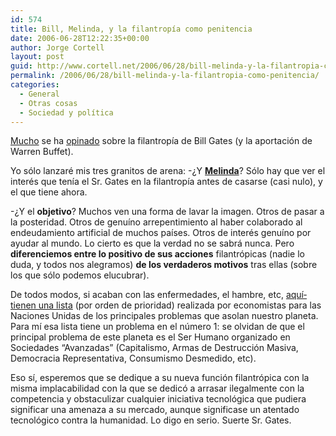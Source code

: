 ```yaml
---
id: 574
title: Bill, Melinda, y la filantropí­a como penitencia
date: 2006-06-28T12:22:35+00:00
author: Jorge Cortell
layout: post
guid: http://www.cortell.net/2006/06/28/bill-melinda-y-la-filantropia-como-penitencia/
permalink: /2006/06/28/bill-melinda-y-la-filantropia-como-penitencia/
categories:
  - General
  - Otras cosas
  - Sociedad y polí­tica
---
```

<a target="_blank" title="Artí­culo largo Bill Gates" href="http://www.michaelspecter.com/ny/2005/2005_10_24_gates.html">Mucho</a> se ha <a target="_blank" title="Pogue sobre Gates" href="http://pogue.blogs.nytimes.com/?p=74">opinado</a> sobre la filantropí­a de Bill Gates (y la aportación de Warren Buffet).

Yo sólo lanzaré mis tres granitos de arena: -¿Y **<a target="_blank" title="Fundación Gates" href="http://www.gatesfoundation.org/default.htm">Melinda</a>**? Sólo hay que ver el interés que tení­a el Sr. Gates en la filantropí­a antes de casarse (casi nulo), y el que tiene ahora.

-¿Y el **objetivo**? Muchos ven una forma de lavar la imagen. Otros de pasar a la posteridad. Otros de genuí­no arrepentimiento al haber colaborado al endeudamiento artificial de muchos paí­ses. Otros de interés genuí­no por ayudar al mundo. Lo cierto es que la verdad no se sabrá nunca. Pero **diferenciemos entre lo positivo de sus acciones** filantrópicas (nadie lo duda, y todos nos alegramos) **de los verdaderos motivos** tras ellas (sobre los que sólo podemos elucubrar).

De todos modos, si acaban con las enfermedades, el hambre, etc, <a target="_blank" title="Lista Copenhague" href="http://www.copenhagenconsensus.com/Default.aspx?ID=728">aquí­ tienen una lista</a> (por orden de prioridad) realizada por economistas para las Naciones Unidas de los principales problemas que asolan nuestro planeta. Para mí­ esa lista tiene un problema en el número 1: se olvidan de que el principal problema de este planeta es el Ser Humano organizado en Sociedades &#8220;Avanzadas&#8221; (Capitalismo, Armas de Destrucción Masiva, Democracia Representativa, Consumismo Desmedido, etc).

Eso sí­, esperemos que se dedique a su nueva función filantrópica con la misma implacabilidad con la que se dedicó a arrasar ilegalmente con la competencia y obstaculizar cualquier iniciativa tecnológica que pudiera significar una amenaza a su mercado, aunque significase un atentado tecnológico contra la humanidad. Lo digo en serio. Suerte Sr. Gates.